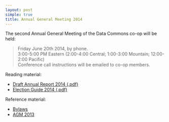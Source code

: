 ```yaml
---
layout: post
simple: true
title: Annual General Meeting 2014
---
```


The second Annual General Meeting of the Data Commons co-op will be
held:


> Friday June 20th 2014, by phone.  
> 3:00-5:00 PM Eastern 
> (2:00-4:00 Central; 1:00-3:00 Mountain; 12:00-2:00 Pacific)  
> Conference call instructions will be emailed to co-op members.  

Reading material:

<ul class="index">
<li><a href="{{site.baseurl}}/docs/dcc_annual_report_2014.pdf">Draft Annual Report 2014 (.pdf)</a></li>
<li><a href="{{site.baseurl}}/docs/dcc_election2014_guide.pdf">Election Guide 2014 (.pdf)</a></li>
</ul>

Reference material:

<ul class="menu">
<li><a href="http://members.datacommons.coop/bylaws/">Bylaws</a></li>
<li><a href="{{site.baseurl}}/2013/05/20/annual-meeting-2013.html">AGM 2013</a></li>
</ul>